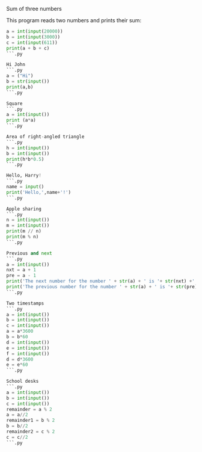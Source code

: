 
Sum of three numbers

This program reads two numbers and prints their sum:
```.py
a = int(input(20000))
b = int(input(3000))
c = int(input(611))
print(a + b + c)
```.py

Hi John
```.py
a = ("Hi")
b = str(input())
print(a,b)
```.py

Square
```.py
a = int(input())
print (a*a)
```.py

Area of right-angled triangle
```.py
h = int(input())
b = int(input())
print(h*b*0.5)
```.py

Hello, Harry!
```.py
name = input()
print('Hello,',name+'!')
```.py

Apple sharing
```.py
n = int(input())
m = int(input())
print(m // n)
print(m % n)
```.py

Previous and next
```.py
a = int(input())
nxt = a + 1
pre = a - 1
print('The next number for the number ' + str(a) + ' is '+ str(nxt) +'.')
print('The previous number for the number ' + str(a) + ' is '+ str(pre) +'.')
```.py

Two timestamps
```.py
a = int(input())
b = int(input())
c = int(input())
a = a*3600
b = b*60
d = int(input())
e = int(input())
f = int(input())
d = d*3600
e = e*60
```.py

School desks
```.py
a = int(input())
b = int(input())
c = int(input())
remainder = a % 2
a = a//2
remainder1 = b % 2
b = b//2
remainder2 = c % 2
c = c//2
```.py



